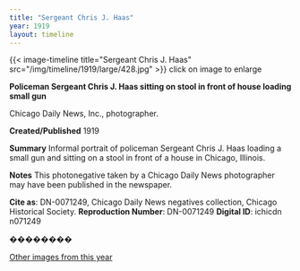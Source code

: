 ```yaml
---
title: "Sergeant Chris J. Haas"
year: 1919
layout: timeline
---
```


{{< image-timeline title="Sergeant Chris J. Haas" src="/img/timeline/1919/large/428.jpg" >}}
click on image to enlarge

__**Policeman Sergeant Chris J. Haas sitting on stool in front of house loading small gun**__

Chicago Daily News, Inc., photographer.

**Created/Published**
1919

**Summary**
Informal portrait of policeman Sergeant Chris J. Haas loading a small gun and sitting on a stool in front of a house in Chicago, Illinois.

**Notes**
This photonegative taken by a Chicago Daily News photographer may have been published in the newspaper.

__Cite as__: DN-0071249, Chicago Daily News negatives collection, Chicago Historical Society.
__Reproduction Number__: DN-0071249
__Digital ID__: ichicdn n071249

��������

[Other images from this year](/historical/timeline/1919)